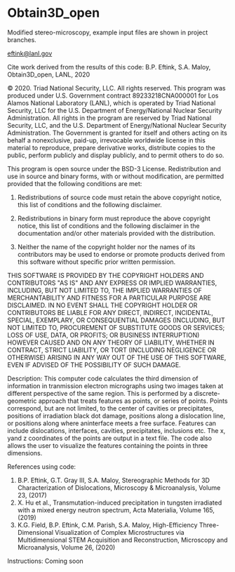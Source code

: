 # Obtain3D_open
Modified stereo-microscopy, example input files are shown in project branches. 

eftink@lanl.gov

Cite work derived from the results of this code:
B.P. Eftink, S.A. Maloy, Obtain3D_open, LANL, 2020

© 2020. Triad National Security, LLC. All rights reserved.
This program was produced under U.S. Government contract 89233218CNA000001 for Los Alamos
National Laboratory (LANL), which is operated by Triad National Security, LLC for the U.S.
Department of Energy/National Nuclear Security Administration. All rights in the program are
reserved by Triad National Security, LLC, and the U.S. Department of Energy/National Nuclear
Security Administration. The Government is granted for itself and others acting on its behalf a
nonexclusive, paid-up, irrevocable worldwide license in this material to reproduce, prepare
derivative works, distribute copies to the public, perform publicly and display publicly, and to permit
others to do so.

This program is open source under the BSD-3 License.
Redistribution and use in source and binary forms, with or without modification, are permitted
provided that the following conditions are met:
1. Redistributions of source code must retain the above copyright notice, this list of conditions and
the following disclaimer.
 
2. Redistributions in binary form must reproduce the above copyright notice, this list of conditions
and the following disclaimer in the documentation and/or other materials provided with the
distribution.
 
3. Neither the name of the copyright holder nor the names of its contributors may be used to endorse
or promote products derived from this software without specific prior written permission.

THIS SOFTWARE IS PROVIDED BY THE COPYRIGHT HOLDERS AND CONTRIBUTORS "AS
IS" AND ANY EXPRESS OR IMPLIED WARRANTIES, INCLUDING, BUT NOT LIMITED TO, THE
IMPLIED WARRANTIES OF MERCHANTABILITY AND FITNESS FOR A PARTICULAR
PURPOSE ARE DISCLAIMED. IN NO EVENT SHALL THE COPYRIGHT HOLDER OR
CONTRIBUTORS BE LIABLE FOR ANY DIRECT, INDIRECT, INCIDENTAL, SPECIAL,
EXEMPLARY, OR CONSEQUENTIAL DAMAGES (INCLUDING, BUT NOT LIMITED TO,
PROCUREMENT OF SUBSTITUTE GOODS OR SERVICES; LOSS OF USE, DATA, OR PROFITS;
OR BUSINESS INTERRUPTION) HOWEVER CAUSED AND ON ANY THEORY OF LIABILITY,
WHETHER IN CONTRACT, STRICT LIABILITY, OR TORT (INCLUDING NEGLIGENCE OR
OTHERWISE) ARISING IN ANY WAY OUT OF THE USE OF THIS SOFTWARE, EVEN IF
ADVISED OF THE POSSIBILITY OF SUCH DAMAGE.


Description:
This computer code calculates the third dimension of information in tranmission electron micrographs using two images taken at different perspective of the same region. This is performed by a discrete-geometric approach that treats features as points, or series of points. Points correspond, but are not limited, to the center of cavities or precipitates, positions of irradiation black dot damage, positions along a dislocation line, or positions along where aninterface meets a free surface. Features can include dislocations, interfaces, cavities, precipitates, inclusions etc. The x, yand z coordinates of the points are output in a text file. The code also allows the user to visualize the features containing the points in three dimensions.

References using code:
1. B.P. Eftink, G.T. Gray III, S.A. Maloy, Stereographic Methods for 3D Characterization of Dislocations, Microscopy & Microanalysis, Volume 23, (2017) 
2. X. Hu et al., Transmutation-induced precipitation in tungsten irradiated with a mixed energy neutron spectrum, Acta Materialia, Volume 165, (2019)
3. K.G. Field, B.P. Eftink, C.M. Parish, S.A. Maloy, High-Efficiency Three-Dimensional Visualization of Complex Microstructures via Multidimensional STEM Acquisition and Reconstruction, Microscopy and Microanalysis, Volume 26, (2020)


Instructions: Coming soon
